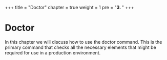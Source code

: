 +++
title = "Doctor"
chapter = true
weight = 1
pre = "<b>3. </b>"
+++
# Doctor
In this chapter we will discuss how to use the doctor command.
This is the primary command that checks all the necessary elements
that might be required for use in a production environment.
